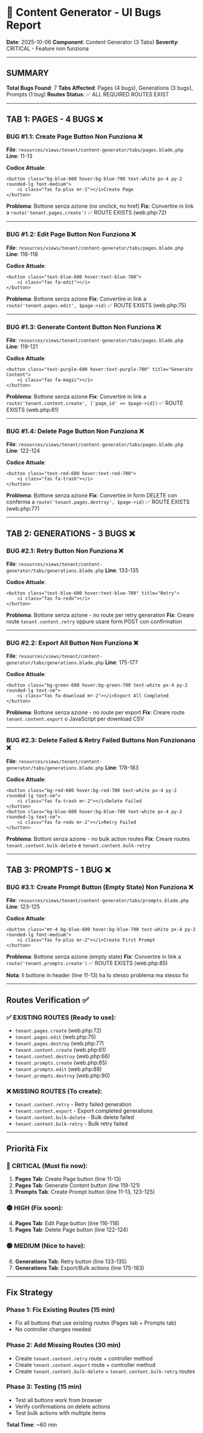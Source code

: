 # 🐛 Content Generator - UI Bugs Report

**Date**: 2025-10-06
**Component**: Content Generator (3 Tabs)
**Severity**: CRITICAL - Feature non funziona

---

## SUMMARY

**Total Bugs Found**: 7
**Tabs Affected**: Pages (4 bugs), Generations (3 bugs), Prompts (1 bug)
**Routes Status**: ✅ ALL REQUIRED ROUTES EXIST

---

## TAB 1: PAGES - 4 BUGS ❌

### BUG #1.1: Create Page Button Non Funziona ❌
**File**: `resources/views/tenant/content-generator/tabs/pages.blade.php`
**Line**: 11-13

**Codice Attuale**:
```blade
<button class="bg-blue-600 hover:bg-blue-700 text-white px-4 py-2 rounded-lg font-medium">
    <i class="fas fa-plus mr-2"></i>Create Page
</button>
```

**Problema**: Bottone senza azione (no onclick, no href)
**Fix**: Convertire in link a `route('tenant.pages.create')` ✅ ROUTE EXISTS (web.php:72)

---

### BUG #1.2: Edit Page Button Non Funziona ❌
**File**: `resources/views/tenant/content-generator/tabs/pages.blade.php`
**Line**: 116-118

**Codice Attuale**:
```blade
<button class="text-blue-600 hover:text-blue-700">
    <i class="fas fa-edit"></i>
</button>
```

**Problema**: Bottone senza azione
**Fix**: Convertire in link a `route('tenant.pages.edit', $page->id)` ✅ ROUTE EXISTS (web.php:75)

---

### BUG #1.3: Generate Content Button Non Funziona ❌
**File**: `resources/views/tenant/content-generator/tabs/pages.blade.php`
**Line**: 119-121

**Codice Attuale**:
```blade
<button class="text-purple-600 hover:text-purple-700" title="Generate Content">
    <i class="fas fa-magic"></i>
</button>
```

**Problema**: Bottone senza azione
**Fix**: Convertire in link a `route('tenant.content.create', ['page_id' => $page->id])` ✅ ROUTE EXISTS (web.php:61)

---

### BUG #1.4: Delete Page Button Non Funziona ❌
**File**: `resources/views/tenant/content-generator/tabs/pages.blade.php`
**Line**: 122-124

**Codice Attuale**:
```blade
<button class="text-red-600 hover:text-red-700">
    <i class="fas fa-trash"></i>
</button>
```

**Problema**: Bottone senza azione
**Fix**: Convertire in form DELETE con conferma a `route('tenant.pages.destroy', $page->id)` ✅ ROUTE EXISTS (web.php:77)

---

## TAB 2: GENERATIONS - 3 BUGS ❌

### BUG #2.1: Retry Button Non Funziona ❌
**File**: `resources/views/tenant/content-generator/tabs/generations.blade.php`
**Line**: 133-135

**Codice Attuale**:
```blade
<button class="text-blue-600 hover:text-blue-700" title="Retry">
    <i class="fas fa-redo"></i>
</button>
```

**Problema**: Bottone senza azione - no route per retry generation
**Fix**: Creare route `tenant.content.retry` oppure usare form POST con confirmation

---

### BUG #2.2: Export All Button Non Funziona ❌
**File**: `resources/views/tenant/content-generator/tabs/generations.blade.php`
**Line**: 175-177

**Codice Attuale**:
```blade
<button class="bg-green-600 hover:bg-green-700 text-white px-4 py-2 rounded-lg text-sm">
    <i class="fas fa-download mr-2"></i>Export All Completed
</button>
```

**Problema**: Bottone senza azione - no route per export
**Fix**: Creare route `tenant.content.export` o JavaScript per download CSV

---

### BUG #2.3: Delete Failed & Retry Failed Buttons Non Funzionano ❌
**File**: `resources/views/tenant/content-generator/tabs/generations.blade.php`
**Line**: 178-183

**Codice Attuale**:
```blade
<button class="bg-red-600 hover:bg-red-700 text-white px-4 py-2 rounded-lg text-sm">
    <i class="fas fa-trash mr-2"></i>Delete Failed
</button>
<button class="bg-blue-600 hover:bg-blue-700 text-white px-4 py-2 rounded-lg text-sm">
    <i class="fas fa-redo mr-2"></i>Retry Failed
</button>
```

**Problema**: Bottoni senza azione - no bulk action routes
**Fix**: Creare routes `tenant.content.bulk-delete` e `tenant.content.bulk-retry`

---

## TAB 3: PROMPTS - 1 BUG ❌

### BUG #3.1: Create Prompt Button (Empty State) Non Funziona ❌
**File**: `resources/views/tenant/content-generator/tabs/prompts.blade.php`
**Line**: 123-125

**Codice Attuale**:
```blade
<button class="mt-4 bg-blue-600 hover:bg-blue-700 text-white px-4 py-2 rounded-lg font-medium">
    <i class="fas fa-plus mr-2"></i>Create First Prompt
</button>
```

**Problema**: Bottone senza azione (empty state)
**Fix**: Convertire in link a `route('tenant.prompts.create')` ✅ ROUTE EXISTS (web.php:85)

**Nota**: Il bottone in header (line 11-13) ha lo stesso problema ma stesso fix

---

## Routes Verification ✅

### ✅ EXISTING ROUTES (Ready to use):
- `tenant.pages.create` (web.php:72)
- `tenant.pages.edit` (web.php:75)
- `tenant.pages.destroy` (web.php:77)
- `tenant.content.create` (web.php:61)
- `tenant.content.destroy` (web.php:66)
- `tenant.prompts.create` (web.php:85)
- `tenant.prompts.edit` (web.php:88)
- `tenant.prompts.destroy` (web.php:90)

### ❌ MISSING ROUTES (To create):
- `tenant.content.retry` - Retry failed generation
- `tenant.content.export` - Export completed generations
- `tenant.content.bulk-delete` - Bulk delete failed
- `tenant.content.bulk-retry` - Bulk retry failed

---

## Priorità Fix

### 🔴 CRITICAL (Must fix now):
1. **Pages Tab**: Create Page button (line 11-13)
2. **Pages Tab**: Generate Content button (line 119-121)
3. **Prompts Tab**: Create Prompt button (line 11-13, 123-125)

### 🟡 HIGH (Fix soon):
4. **Pages Tab**: Edit Page button (line 116-118)
5. **Pages Tab**: Delete Page button (line 122-124)

### 🟢 MEDIUM (Nice to have):
6. **Generations Tab**: Retry button (line 133-135)
7. **Generations Tab**: Export/Bulk actions (line 175-183)

---

## Fix Strategy

### Phase 1: Fix Existing Routes (15 min)
- Fix all buttons that use existing routes (Pages tab + Prompts tab)
- No controller changes needed

### Phase 2: Add Missing Routes (30 min)
- Create `tenant.content.retry` route + controller method
- Create `tenant.content.export` route + controller method
- Create `tenant.content.bulk-delete` + `tenant.content.bulk-retry` routes

### Phase 3: Testing (15 min)
- Test all buttons work from browser
- Verify confirmations on delete actions
- Test bulk actions with multiple items

**Total Time**: ~60 min

